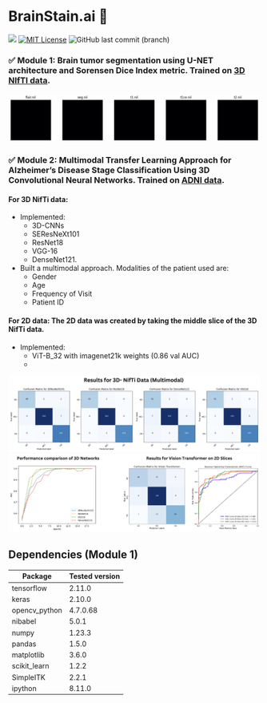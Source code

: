 # BrainStain.ai :brain:

<a href="https://tensorflow.org"><img src="https://img.shields.io/badge/Powered%20by-Tensorflow-orange.svg"/></a> [![MIT License](https://img.shields.io/badge/License-MIT-green.svg)](https://choosealicense.com/licenses/mit/) ![GitHub last commit (branch)](https://img.shields.io/github/last-commit/yaashwardhan/BrainStain.ai/main?color=blue)

### :white_check_mark: **Module 1:** Brain tumor segmentation using U-NET architecture and Sorensen Dice Index metric. Trained on [3D NIfTI data](https://www.med.upenn.edu/cbica/brats2020/data.html). 

<img src="header.gif">

### :white_check_mark: **Module 2:** Multimodal Transfer Learning Approach for Alzheimer’s Disease Stage Classification Using 3D Convolutional Neural Networks. Trained on [ADNI data](https://adni.loni.usc.edu/). 

#### **For 3D NifTi data**: 
 - Implemented:
    - 3D-CNNs
    - SEResNeXt101
    - ResNet18
    - VGG-16
    - DenseNet121.
 - Built a multimodal approach. Modalities of the patient used are:
    - Gender
    - Age
    - Frequency of Visit
    - Patient ID

#### **For 2D data**: The 2D data was created by taking the middle slice of the 3D NifTi data. 
 - Implemented:
    - ViT-B_32 with imagenet21k weights (0.86 val AUC)
    - 
<img src="cm3d.png">
<img src="rocauc.png">

## Dependencies (Module 1)

| Package           | Tested version |
|--------------------|----------------|
| tensorflow         | 2.11.0         |
| keras              | 2.10.0         |
| opencv_python      | 4.7.0.68       |
| nibabel            | 5.0.1          |
| numpy              | 1.23.3         |
| pandas             | 1.5.0          |
| matplotlib         | 3.6.0          |
| scikit_learn       | 1.2.2          |
| SimpleITK          | 2.2.1          |
| ipython            | 8.11.0         |


